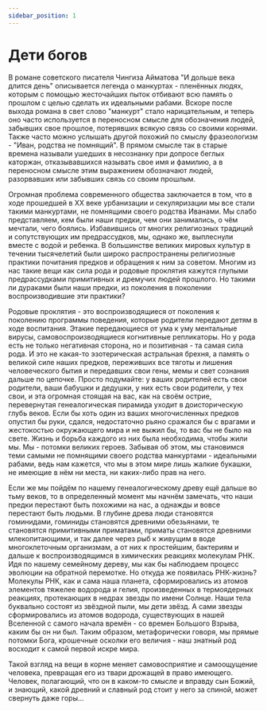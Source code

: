 ```yaml
---
sidebar_position: 1
---
```


# Дети богов

В романе советского писателя Чингиза Айматова "И дольше века длится день" описывается легенда о манкуртах - пленённых людях, которым с помощью жесточайших пыток отбивают всю память о прошлом с целью сделать их идеальными рабами. Вскоре после выхода романа в свет слово "манкурт" стало нарицательным, и теперь оно часто используется в переносном смысле для обозначения людей, забывших свое прошлое, потерявших всякую связь со своими корнями. Также часто можно услышать другой похожий по смыслу фразеологизм - "Иван, родства не помнящий". В прямом смысле так в старые времена называли ушедших в несознанку при допросе беглых каторжан, отказывавшихся называть свое имя и фамилию, а в переносном смысле этим выражением обозначают людей, разорвавших или забывших связь со своим прошлым.

Огромная проблема современного общества заключается в том, что в ходе прошедшей в XX веке урбанизации и секуляризации мы все стали такими манкуртами, не помнящими своего родства Иванами. Мы слабо представляем, кем были наши предки, чем они занимались, о чём мечтали, чего боялись. Избавившись от многих религиозных традиций и сопутствующих им предрассудков, мы, однако же, выплеснули вместе с водой и ребенка. В большинстве великих мировых культур в течении тысячелетий были широко распространены религиозные практики почитания предков и обращения к ним за советом. Многим из нас такие вещи как сила рода и родовые проклятия кажутся глупыми предрассудками примитивных и дремучих людей прошлого. Но такими ли дураками были наши предки, из поколения в поколении воспроизводившие эти практики?

Родовые проклятия - это воспроизводящиеся от поколения к поколению программы поведения, которые родители передают детям в ходе воспитания. Этакие передающиеся от ума к уму ментальные вирусы, самовоспроизводящиеся когнитивные репликаторы. Но у рода есть не только негативная сторона, но и позитивная - та самая сила рода. И это не какая-то эзотерическая астральная брехня, а память о великой силе наших предков, переживших все тяготы и лишения человеческого бытия и передавших свои гены, мемы и свет сознания дальше по цепочке. Просто подумайте: у ваших родителей есть свои родители, ваши бабушки и дедушки, у них есть свои родители, у тех свои, и эта огромная стоящая на вас, как на своём острие, перевернутая генеалогическая пирамида уходит в доисторическую глубь веков. Если бы хоть один из ваших многочисленных предков опустил бы руки, сдался, недостаточно рьяно сражался бы с врагами и жестокостью окружающего мира и не выжил бы, то вас бы не было на свете. Жизнь и борьба каждого из них была необходима, чтобы жили мы. Мы - потомки великих героев. Забывая об этом, мы становимся теми самыми не помнящими своего родства манкуртами - идеальными рабами, ведь нам кажется, что мы в этом мире лишь жалкие букашки, не имеющие в нём ни места, ни каких-либо прав на него.

Если же мы пойдём по нашему генеалогическому древу ещё дальше во тьму веков, то в определенный момент мы начнём замечать, что наши предки перестают быть похожими на нас, а однажды и вовсе перестают быть людьми. В глубине древа люди становятся гоминидами, гоминиды становятся древними обезьянами, те становятся примитивными приматами, приматы становятся древними млекопитающими, и так далее через рыб к живущим в воде многоклеточным организмам, а от них к простейшим, бактериям и дальше к воспроизводящимся в химических реакциях молекулам РНК. Идя по нашему семейному дереву, мы как бы наблюдаем процесс эволюции на обратной перемотке. Но откуда же появилась РНК-жизнь? Молекулы РНК, как и сама наша планета, сформировались из атомов элементов тяжелее водорода и гелия, произведенных в термоядерных реакциях, протекающих в недрах звезды по имени Солнце. Наши тела буквально состоят из звёздной пыли, мы дети звёзд. А сами звезды сформировались из атомов водорода, существующих в нашей Вселенной с самого начала времён - со времен Большого Взрыва, каким бы он ни был. Таким образом, метафорически говоря, мы прямые потомки Бога, крошечные осколки его величия - наш знатный род восходит к самой первой искре мира.

Такой взгляд на вещи в корне меняет самовосприятие и самоощущение человека, превращая его из твари дрожащей в право имеющего. Человек, полагающий, что он в каком-то смысле и вправду сын Божий, и знающий, какой древний и славный род стоит у него за спиной, может свернуть даже горы...
